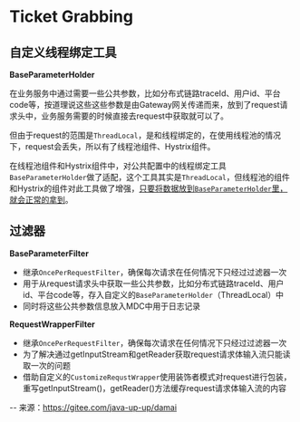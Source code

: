 # Ticket Grabbing
## 自定义线程绑定工具

**BaseParameterHolder**

在业务服务中通过需要一些公共参数，比如分布式链路traceId、用户id、平台code等，按道理说这些这些参数是由Gateway网关传递而来，放到了request请求头中，业务服务需要的时候直接去request中获取就可以了。

但由于request的范围是`ThreadLocal`，是和线程绑定的，在使用线程池的情况下，request会丢失，所以有了线程池组件、Hystrix组件。

在线程池组件和Hystrix组件中，对公共配置中的线程绑定工具`BaseParameterHolder`做了适配，这个工具其实是`ThreadLocal`，但线程池的组件和Hystrix的组件对此工具做了增强，<u>只要将数据放到`BaseParameterHolder`里，就会正常的拿到</u>。



## 过滤器

**BaseParameterFilter**

- 继承`OncePerRequestFilter`，确保每次请求在任何情况下只经过过滤器一次
- 用于从request请求头中获取一些公共参数，比如分布式链路traceId、用户id、平台code等，存入自定义的`BaseParameterHolder`（ThreadLocal）中
- 同时将这些公共参数信息放入MDC中用于日志记录



**RequestWrapperFilter**

- 继承`OncePerRequestFilter`，确保每次请求在任何情况下只经过过滤器一次
- 为了解决通过getInputStream和getReader获取request请求体输入流只能读取一次的问题
- 借助自定义的`CustomizeRequstWrapper`使用装饰者模式对request进行包装，重写getInputStream()，getReader()方法缓存request请求体输入流的内容



-- 来源：https://gitee.com/java-up-up/damai
